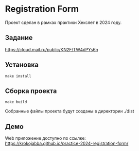 # Registration Form
Проект сделан в рамках практики Хекслет в 2024 году.
## Задание
<https://cloud.mail.ru/public/KN2F/TW4dPYs6n>
## Установка
```
make install
```
## Сборка проекта
```
make build
```
Собранные файлы проекта будут созданы в директории ./dist
## Демо
Web приложение доступно по ссылке:
<https://krokojabba.github.io/practice-2024-registration-form/>